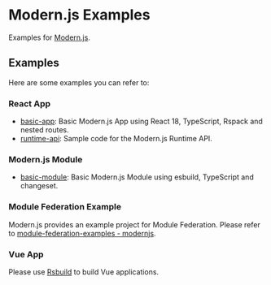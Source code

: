 # Modern.js Examples

Examples for [Modern.js](https://github.com/web-infra-dev/modern.js).

## Examples

Here are some examples you can refer to:

### React App

- [basic-app](./examples/basic-app/): Basic Modern.js App using React 18, TypeScript, Rspack and nested routes.
- [runtime-api](./examples/runtime-api/): Sample code for the Modern.js Runtime API.

### Modern.js Module

- [basic-module](./examples/basic-module/): Basic Modern.js Module using esbuild, TypeScript and changeset.

### Module Federation Example

Modern.js provides an example project for Module Federation. Please refer to [module-federation-examples - modernjs](https://github.com/module-federation/module-federation-examples/tree/master/modernjs).

### Vue App

Please use [Rsbuild](https://github.com/web-infra-dev/rsbuild) to build Vue applications.

